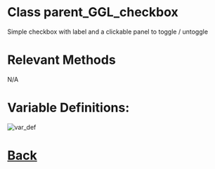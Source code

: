 # Class parent_GGL_checkbox

Simple checkbox with label and a clickable panel to toggle / untoggle

# Relevant Methods

N/A

# Variable Definitions:

![var_def](https://github.com/Ced30/GML-GUI-Library-GGL-Documentation/blob/main/Images/API/GGL_instance/parent_GGLcheckbox.png)

# [Back](https://github.com/Ced30/GML-GUI-Library-GGL-Documentation/blob/main/API/Instance%20Classes.md)
